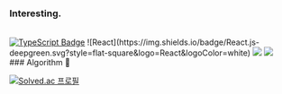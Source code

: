 ### Interesting.
<br>
<a target="_blank" rel="noopener noreferrer" href="https://camo.githubusercontent.com/2eec2f0134a53049e04fe333343b0607e8d4ef828cf79cd93732aaeb7eb9debe/68747470733a2f2f696d672e736869656c64732e696f2f62616467652f4a6176615363726970742d4641373334333f7374796c653d666c61742d737175617265266c6f676f3d4a617661536372697074266c6f676f436f6c6f723d7768697465"><img src="https://camo.githubusercontent.com/2eec2f0134a53049e04fe333343b0607e8d4ef828cf79cd93732aaeb7eb9debe/68747470733a2f2f696d672e736869656c64732e696f2f62616467652f4a6176615363726970742d4641373334333f7374796c653d666c61742d737175617265266c6f676f3d4a617661536372697074266c6f676f436f6c6f723d7768697465" alt="TypeScript Badge" data-canonical-src="https://img.shields.io/badge/JavaScript-FA7343?style=flat-square&amp;logo=JavaScript&amp;logoColor=white" style="max-width: 100%;"></a>
![React](https://img.shields.io/badge/React.js-deepgreen.svg?style=flat-square&logo=React&logoColor=white)
 <img src="https://img.shields.io/badge/C++-00599C?style=flat-square&logo=C%2B%2B&logoColor=white"/>
 <img src="https://img.shields.io/badge/Unity-000000?style=flat-square&logo=Unity&logoColor=white"/>
 <br>
### Algorithm 👋

[![Solved.ac
프로필](http://mazassumnida.wtf/api/v2/generate_badge?boj=wkdrnjs913)](https://solved.ac/tlsakch510)
<!--
**JuJangGwon/JuJangGwon** is a ✨ _special_ ✨ repository because its `README.md` (this file) appears on your GitHub profile.

Here are some ideas to get you started:

- 🔭 I’m currently working on ...
- 🌱 I’m currently learning ...
- 👯 I’m looking to collaborate on ...
- 🤔 I’m looking for help with ...
- 💬 Ask me about ...
- 📫 How to reach me: ...
- 😄 Pronouns: ...
- ⚡ Fun fact: ...
-->
